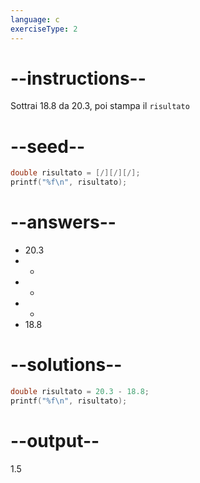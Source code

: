 ```yaml
---
language: c
exerciseType: 2
---
```


# --instructions--

Sottrai 18.8 da 20.3, poi stampa il `risultato`

# --seed--

```c
double risultato = [/][/][/];
printf("%f\n", risultato);
```

# --answers--

- 20.3
-  - 
-  + 
-  * 
- 18.8

# --solutions--

```c
double risultato = 20.3 - 18.8;
printf("%f\n", risultato);
```

# --output--

1.5

